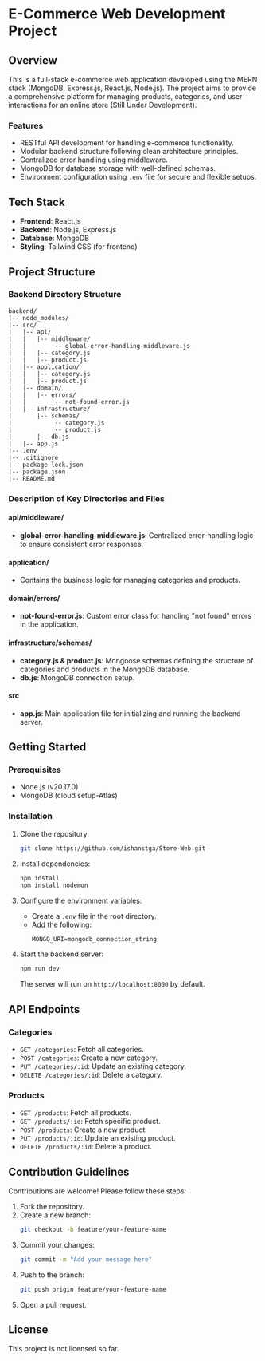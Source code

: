 # E-Commerce Web Development Project

## Overview
This is a full-stack e-commerce web application developed using the MERN stack (MongoDB, Express.js, React.js, Node.js). The project aims to provide a comprehensive platform for managing products, categories, and user interactions for an online store (Still Under Development).

### Features
- RESTful API development for handling e-commerce functionality.
- Modular backend structure following clean architecture principles.
- Centralized error handling using middleware.
- MongoDB for database storage with well-defined schemas.
- Environment configuration using `.env` file for secure and flexible setups.

## Tech Stack
- **Frontend**: React.js
- **Backend**: Node.js, Express.js
- **Database**: MongoDB
- **Styling**: Tailwind CSS (for frontend)

## Project Structure

### Backend Directory Structure
```plaintext
backend/
|-- node_modules/
|-- src/
|   |-- api/
|   |   |-- middleware/
|   |       |-- global-error-handling-middleware.js
|   |   |-- category.js
|   |   |-- product.js
|   |-- application/
|   |   |-- category.js
|   |   |-- product.js
|   |-- domain/
|   |   |-- errors/
|   |       |-- not-found-error.js
|   |-- infrastructure/
|       |-- schemas/
|           |-- category.js
|           |-- product.js
|       |-- db.js
|   |-- app.js
|-- .env
|-- .gitignore
|-- package-lock.json
|-- package.json
|-- README.md
```

### Description of Key Directories and Files

#### **api/middleware/**
- **global-error-handling-middleware.js**: Centralized error-handling logic to ensure consistent error responses.

#### **application/**
- Contains the business logic for managing categories and products.

#### **domain/errors/**
- **not-found-error.js**: Custom error class for handling "not found" errors in the application.

#### **infrastructure/schemas/**
- **category.js & product.js**: Mongoose schemas defining the structure of categories and products in the MongoDB database.
- **db.js**: MongoDB connection setup.

#### **src**
- **app.js**: Main application file for initializing and running the backend server.

## Getting Started

### Prerequisites
- Node.js (v20.17.0)
- MongoDB (cloud setup-Atlas)

### Installation
1. Clone the repository:
   ```bash
   git clone https://github.com/ishanstga/Store-Web.git
   ```

2. Install dependencies:
   ```bash
   npm install
   npm install nodemon
   ```

3. Configure the environment variables:
   - Create a `.env` file in the root directory.
   - Add the following:
     ```env
     MONGO_URI=mongodb_connection_string
     ```

4. Start the backend server:
   ```bash
   npm run dev
   ```
   The server will run on `http://localhost:8000` by default.

## API Endpoints

### Categories
- `GET /categories`: Fetch all categories.
- `POST /categories`: Create a new category.
- `PUT /categories/:id`: Update an existing category.
- `DELETE /categories/:id`: Delete a category.

### Products
- `GET /products`: Fetch all products.
- `GET /products/:id`: Fetch specific product.
- `POST /products`: Create a new product.
- `PUT /products/:id`: Update an existing product.
- `DELETE /products/:id`: Delete a product.

## Contribution Guidelines
Contributions are welcome! Please follow these steps:
1. Fork the repository.
2. Create a new branch:
   ```bash
   git checkout -b feature/your-feature-name
   ```
3. Commit your changes:
   ```bash
   git commit -m "Add your message here"
   ```
4. Push to the branch:
   ```bash
   git push origin feature/your-feature-name
   ```
5. Open a pull request.

## License
This project is not licensed so far.


